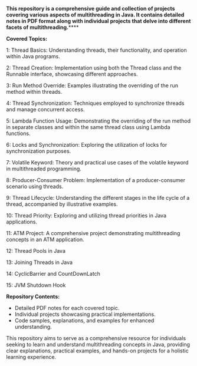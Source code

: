 ******This repository is a comprehensive guide and collection of projects covering various aspects of multithreading in Java. It contains detailed notes in PDF format along with individual projects that delve into different facets of multithreading.**********

**Covered Topics:**

1: Thread Basics: Understanding threads, their functionality, and operation within Java programs.

2: Thread Creation: Implementation using both the Thread class and the Runnable interface, showcasing different approaches.

3: Run Method Override: Examples illustrating the overriding of the run method within threads.

4: Thread Synchronization: Techniques employed to synchronize threads and manage concurrent access.

5: Lambda Function Usage: Demonstrating the overriding of the run method in separate classes and within the same thread class using Lambda functions.

6: Locks and Synchronization: Exploring the utilization of locks for synchronization purposes.

7: Volatile Keyword: Theory and practical use cases of the volatile keyword in multithreaded programming.

8: Producer-Consumer Problem: Implementation of a producer-consumer scenario using threads.

9: Thread Lifecycle: Understanding the different stages in the life cycle of a thread, accompanied by illustrative examples.

10: Thread Priority: Exploring and utilizing thread priorities in Java applications.

11: ATM Project: A comprehensive project demonstrating multithreading concepts in an ATM application.

12: Thread Pools in Java

13: Joining Threads in Java

14: CyclicBarrier and CountDownLatch

15: JVM Shutdown Hook





**Repository Contents:**
- Detailed PDF notes for each covered topic.
- Individual projects showcasing practical implementations.
- Code samples, explanations, and examples for enhanced understanding.

This repository aims to serve as a comprehensive resource for individuals seeking to learn and understand multithreading concepts in Java, providing clear explanations, practical examples, and hands-on projects for a holistic learning experience.
